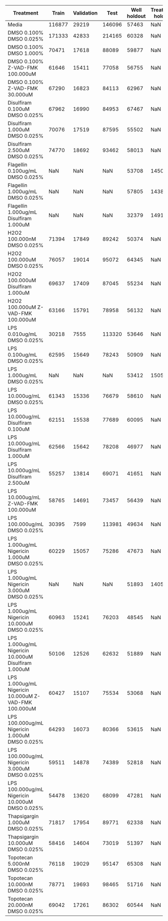 | Treatment | Train | Validation | Test | Well holdout | Treatment holdout |
|-----------|-------|------------|------|--------------|-------------------|
| Media | 116877 | 29219 | 146096 | 57463 | NaN |
| DMSO 0.100% DMSO 0.025% | 171333 | 42833 | 214165 | 60328 | NaN |
| DMSO 0.100% DMSO 1.000% | 70471 | 17618 | 88089 | 59877 | NaN |
| DMSO 0.100% Z-VAD-FMK 100.000uM | 61646 | 15411 | 77058 | 56755 | NaN |
| DMSO 0.100% Z-VAD-FMK 30.000uM | 67290 | 16823 | 84113 | 62967 | NaN |
| Disulfiram 0.100uM DMSO 0.025% | 67962 | 16990 | 84953 | 67467 | NaN |
| Disulfiram 1.000uM DMSO 0.025% | 70076 | 17519 | 87595 | 55502 | NaN |
| Disulfiram 2.500uM DMSO 0.025% | 74770 | 18692 | 93462 | 58013 | NaN |
| Flagellin 0.100ug/mL DMSO 0.025% | NaN | NaN | NaN | 53708 | 145024 |
| Flagellin 1.000ug/mL DMSO 0.025% | NaN | NaN | NaN | 57805 | 143859 |
| Flagellin 1.000ug/mL Disulfiram 1.000uM | NaN | NaN | NaN | 32379 | 149118 |
| H2O2 100.000nM DMSO 0.025% | 71394 | 17849 | 89242 | 50374 | NaN |
| H2O2 100.000uM DMSO 0.025% | 76057 | 19014 | 95072 | 64345 | NaN |
| H2O2 100.000uM Disulfiram 1.000uM | 69637 | 17409 | 87045 | 55234 | NaN |
| H2O2 100.000uM Z-VAD-FMK 100.000uM | 63166 | 15791 | 78958 | 56132 | NaN |
| LPS 0.010ug/mL DMSO 0.025% | 30218 | 7555 | 113320 | 53646 | NaN |
| LPS 0.100ug/mL DMSO 0.025% | 62595 | 15649 | 78243 | 50909 | NaN |
| LPS 1.000ug/mL DMSO 0.025% | NaN | NaN | NaN | 53412 | 150518 |
| LPS 10.000ug/mL DMSO 0.025% | 61343 | 15336 | 76679 | 58610 | NaN |
| LPS 10.000ug/mL Disulfiram 0.100uM | 62151 | 15538 | 77689 | 60095 | NaN |
| LPS 10.000ug/mL Disulfiram 1.000uM | 62566 | 15642 | 78208 | 46977 | NaN |
| LPS 10.000ug/mL Disulfiram 2.500uM | 55257 | 13814 | 69071 | 41651 | NaN |
| LPS 10.000ug/mL Z-VAD-FMK 100.000uM | 58765 | 14691 | 73457 | 56439 | NaN |
| LPS 100.000ug/mL DMSO 0.025% | 30395 | 7599 | 113981 | 49634 | NaN |
| LPS 1.000ug/mL Nigericin 1.000uM DMSO 0.025% | 60229 | 15057 | 75286 | 47673 | NaN |
|  LPS 1.000ug/mL Nigericin 3.000uM DMSO 0.025% | NaN | NaN | NaN | 51893 | 140514 |
|  LPS 1.000ug/mL Nigericin 10.000uM DMSO 0.025% | 60963 | 15241 | 76203 | 48545 | NaN |
|  LPS 1.000ug/mL Nigericin 10.000uM Disulfiram 1.000uM | 50106 | 12526 | 62632 | 51889 | NaN |
|  LPS 1.000ug/mL Nigericin 10.000uM Z-VAD-FMK 100.000uM | 60427 | 15107 | 75534 | 53068 | NaN |
|  LPS 100.000ug/mL Nigericin 1.000uM DMSO 0.025% | 64293 | 16073 | 80366 | 53615 | NaN |
|  LPS 100.000ug/mL Nigericin 3.000uM DMSO 0.025% | 59511 | 14878 | 74389 | 52818 | NaN |
|  LPS 100.000ug/mL Nigericin 10.000uM DMSO 0.025% | 54478 | 13620 | 68099 | 47281 | NaN |
| Thapsigargin 1.000uM DMSO 0.025% | 71817 | 17954 | 89771 | 62338 | NaN |
| Thapsigargin 10.000uM DMSO 0.025% | 58416 | 14604 | 73019 | 51397 | NaN |
| Topotecan 5.000nM DMSO 0.025% | 76118 | 19029 | 95147 | 65308 | NaN |
| Topotecan 10.000nM DMSO 0.025% | 78771 | 19693 | 98465 | 51716 | NaN |
| Topotecan 20.000nM DMSO 0.025% | 69042 | 17261 | 86302 | 60544 | NaN |

